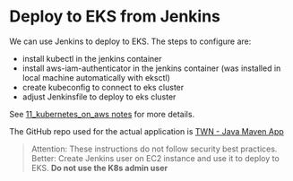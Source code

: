 # Deploy to EKS from Jenkins

We can use Jenkins to deploy to EKS. The steps to configure are:
- install kubectl in the jenkins container
- install aws-iam-authenticator in the jenkins container (was installed in local machine automatically with eksctl)
- create kubeconfig to connect to eks cluster
- adjust Jenkinsfile to deploy to eks cluster

See [11_kubernetes_on_aws notes](..%2F..%2F..%2Fnotes%2F11_kubernetes_on_aws.md) for more details.

The GitHub repo used for the actual application is [TWN - Java Maven App](https://github.com/kvn-31/twn_java-maven-app/tree/deploy-on-k8s)

> Attention: These instructions do not follow security best practices. Better: Create Jenkins user on EC2 instance and use it to deploy to EKS.
> **Do not use the K8s admin user**
